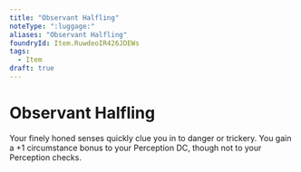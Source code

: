 ```yaml
---
title: "Observant Halfling"
noteType: ":luggage:"
aliases: "Observant Halfling"
foundryId: Item.RuwdeoIR426JDEWs
tags:
  - Item
draft: true
---
```


# Observant Halfling

Your finely honed senses quickly clue you in to danger or trickery. You gain a +1 circumstance bonus to your Perception DC, though not to your Perception checks.
